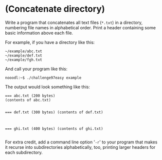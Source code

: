 # (Concatenate directory)
<div class="md"><p>Write a program that concatenates all text files (<code>*.txt</code>) in a directory, numbering file names in alphabetical order. Print a header containing some basic information above each file.</p>
<p>For example, if you have a directory like this:</p>
<pre><code>~/example/abc.txt
~/example/def.txt
~/example/fgh.txt
</code></pre>
<p>And call your program like this:</p>
<pre><code>nooodl:~$ ./challenge97easy example
</code></pre>
<p>The output would look something like this:</p>
<pre><code>=== abc.txt (200 bytes)
(contents of abc.txt)

=== def.txt (300 bytes)
(contents of def.txt)

=== ghi.txt (400 bytes)
(contents of ghi.txt)
</code></pre>
<p>For extra credit, add a command line option '<code>-r</code>' to your program that makes it recurse into subdirectories alphabetically, too, printing larger headers for each subdirectory.</p>
</div>
